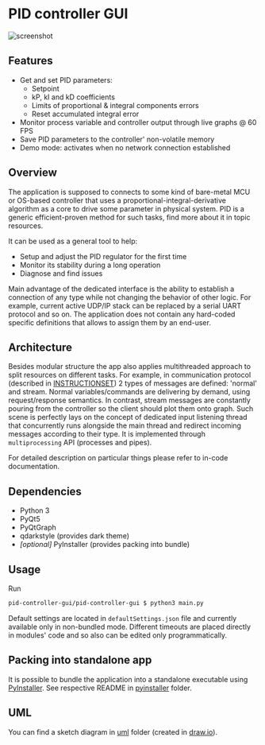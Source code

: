 # PID controller GUI
![screenshot](/screenshots/pid-controller-gui.gif)

## Features
  - Get and set PID parameters:
    - Setpoint
    - kP, kI and kD coefficients
    - Limits of proportional & integral components errors
    - Reset accumulated integral error
  - Monitor process variable and controller output through live graphs @ 60 FPS
  - Save PID parameters to the controller' non-volatile memory
  - Demo mode: activates when no network connection established

## Overview
The application is supposed to connects to some kind of bare-metal MCU or OS-based controller that uses a proportional-integral-derivative algorithm as a core to drive some parameter in physical system. PID is a generic efficient-proven method for such tasks, find more about it in topic resources.

It can be used as a general tool to help:
  - Setup and adjust the PID regulator for the first time
  - Monitor its stability during a long operation
  - Diagnose and find issues

Main advantage of the dedicated interface is the ability to establish a connection of any type while not changing the behavior of other logic. For example, current active UDP/IP stack can be replaced by a serial UART protocol and so on. The application does not contain any hard-coded specific definitions that allows to assign them by an end-user.

## Architecture
Besides modular structure the app also applies multithreaded approach to split resources on different tasks. For example, in communication protocol (described in [INSTRUCTIONSET](/INSTRUCTIONSET)) 2 types of messages are defined: 'normal' and stream. Normal variables/commands are delivering by demand, using request/response semantics. In contrast, stream messages are constantly pouring from the controller so the client should plot them onto graph. Such scene is perfectly lays on the concept of dedicated input listening thread that concurrently runs alongside the main thread and redirect incoming messages according to their type. It is implemented through `multiprocessing` API (processes and pipes).

For detailed description on particular things please refer to in-code documentation.

## Dependencies
  - Python 3
  - PyQt5
  - PyQtGraph
  - qdarkstyle (provides dark theme)
  - *[optional]* PyInstaller (provides packing into bundle)

## Usage
Run
```sh
pid-controller-gui/pid-controller-gui $ python3 main.py
```

Default settings are located in `defaultSettings.json` file and currently available only in non-bundled mode. Different timeouts are placed directly in modules' code and so also can be edited only programmatically.

## Packing into standalone app
It is possible to bundle the application into a standalone executable using [PyInstaller](https://www.pyinstaller.org/). See respective README in [pyinstaller](/pyinstaller) folder.

## UML
You can find a sketch diagram in [uml](/uml) folder (created in [draw.io](https://www.draw.io/)).
